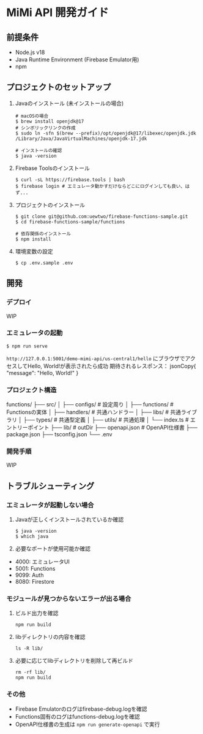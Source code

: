 # MiMi API 開発ガイド

## 前提条件
- Node.js v18
- Java Runtime Environment (Firebase Emulator用)
- npm

## プロジェクトのセットアップ
1. Javaのインストール (未インストールの場合)
    ```
    # macOSの場合
    $ brew install openjdk@17
    # シンボリックリンクの作成
    $ sudo ln -sfn $(brew --prefix)/opt/openjdk@17/libexec/openjdk.jdk /Library/Java/JavaVirtualMachines/openjdk-17.jdk

    # インストールの確認
    $ java -version
    ```

1. Firebase Toolsのインストール
    ```
    $ curl -sL https://firebase.tools | bash
    $ firebase login # エミュレータ動かすだけならどこにログインしても良い、はず...
    ```

1. プロジェクトのインストール
    ```
    $ git clone git@github.com:uewtwo/firebase-functions-sample.git
    $ cd firebase-functions-sample/functions

    # 依存関係のインストール
    $ npm install
    ```

1. 環境変数の設定
    ```
    $ cp .env.sample .env
    ```

## 開発
### デプロイ
WIP

### エミュレータの起動
```
$ npm run serve
```

`http://127.0.0.1:5001/demo-mimi-api/us-central1/hello` にブラウザでアクセスしてHello, World!が表示されたら成功
期待されるレスポンス：
jsonCopy{
  "message": "Hello, World!"
}

### プロジェクト構造
functions/
├── src/
│   ├── configs/          # 設定周り
│   ├── functions/        # Functionsの実体
│   ├── handlers/         # 共通ハンドラー
│   ├── libs/             # 共通ライブラリ
│   ├── types/            # 共通型定義
│   ├── utils/            # 共通処理
│   └── index.ts          # エントリーポイント
├── lib/                  # outDir
├── openapi.json          # OpenAPI仕様書
├── package.json
├── tsconfig.json
└── .env

### 開発手順
WIP

## トラブルシューティング
### エミュレータが起動しない場合
1. Javaが正しくインストールされているか確認
    ```
    $ java -version
    $ which java
    ```

1. 必要なポートが使用可能か確認
- 4000: エミュレータUI
- 5001: Functions
- 9099: Auth
- 8080: Firestore

### モジュールが見つからないエラーが出る場合
1. ビルド出力を確認
    ```
    npm run build
    ```

1. libディレクトリの内容を確認
    ```
    ls -R lib/
    ```

1. 必要に応じてlibディレクトリを削除して再ビルド
    ```
    rm -rf lib/
    npm run build
    ```

### その他
- Firebase Emulatorのログはfirebase-debug.logを確認
- Functions固有のログはfunctions-debug.logを確認
- OpenAPI仕様書の生成は `npm run generate-openapi` で実行